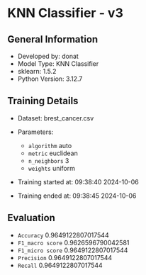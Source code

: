 # KNN Classifier - v3
## General Information 
- Developed by: donat
- Model Type: KNN Classifier
- sklearn: 1.5.2
- Python Version: 3.12.7
## Training Details
- Dataset: brest_cancer.csv
- Parameters:
   - `algorithm` auto
   - `metric` euclidean
   - `n_neighbors` 3
   - `weights` uniform

- Training started at: 09:38:40 2024-10-06
- Training ended at: 09:38:45 2024-10-06
## Evaluation
   - `Accuracy` 0.9649122807017544
   - `F1_macro score` 0.9626596790042581
   - `F1_micro score` 0.9649122807017544
   - `Precision` 0.9649122807017544
   - `Recall` 0.9649122807017544
